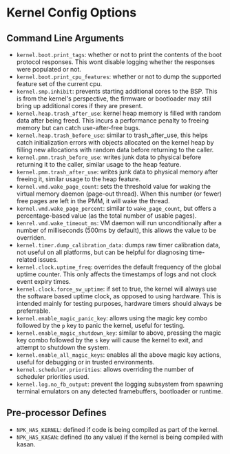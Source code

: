 # Kernel Config Options

## Command Line Arguments

- `kernel.boot.print_tags`: whether or not to print the contents of the boot protocol responses. This wont disable logging whether the responses were populated or not.
- `kernel.boot.print_cpu_features`: whether or not to dump the supported feature set of the current cpu.
- `kernel.smp.inhibit`: prevents starting additional cores to the BSP. This is from the kernel's perspective, the firmware or bootloader may still bring up additional cores if they are present.
- `kernel.heap.trash_after_use`: kernel heap memory is filled with random data after being freed. This incurs a performance penalty to freeing memory but can catch use-after-free bugs.
- `kernel.heap.trash_before_use`: similar to trash_after_use, this helps catch initialization errors with objects allocated on the kernel heap by filling new allocations with random data before returning to the caller.
- `kernel.pmm.trash_before_use`: writes junk data to physical before returning it to the caller, similar usage to the heap feature.
- `kernel.pmm.trash_after_use`: writes junk data to physical memory after freeing it, similar usage to the heap feature.
- `kernel.vmd.wake_page_count`: sets the threshold value for waking the virtual memory daemon (page-out thread). When this number (or fewer) free pages are left in the PMM, it will wake the thread.
- `kernel.vmd.wake_page_percent`: similar to `wake_page_count`, but offers a percentage-based value (as the total number of usable pages).
- `kenrel.vmd.wake_timeout_ms`: VM daemon will run unconditionally after a number of milliseconds (500ms by default), this allows the value to be overriden.
- `kernel.timer.dump_calibration_data`: dumps raw timer calibration data, not useful on all platforms, but can be helpful for diagnosing time-related issues.
- `kernel.clock.uptime_freq`: overrides the default frequency of the global uptime counter. This only affects the timestamps of logs and not clock event expiry times.
- `kernel.clock.force_sw_uptime`: if set to true, the kernel will always use the software based uptime clock, as opposed to using hardware. This is intended mainly for testing purposes, hardware timers should always be preferrable.
- `kernel.enable_magic_panic_key`: allows using the magic key combo followed by the `p` key to panic the kernel, useful for testing.
- `kernel.enable_magic_shutdown_key`: similar to above, pressing the magic key combo followed by the `s` key will cause the kernel to exit, and attempt to shutdown the system.
- `kernel.enable_all_magic_keys`: enables all the above magic key actions, useful for debugging or in trusted environments.
- `kernel.scheduler.priorities`: allows overriding the number of scheduler priorities used.
- `kernel.log.no_fb_output`: prevent the logging subsystem from spawning terminal emulators on any detected framebuffers, bootloader or runtime.

## Pre-processor Defines

- `NPK_HAS_KERNEL`: defined if code is being compiled as part of the kernel.
- `NPK_HAS_KASAN`: defined (to any value) if the kernel is being compiled with kasan.
